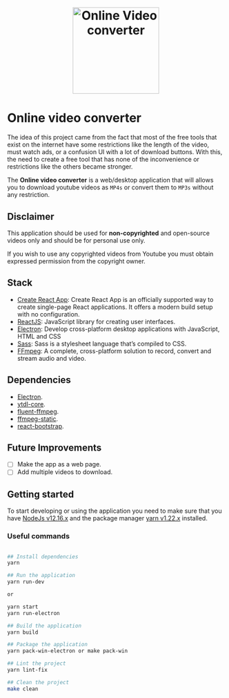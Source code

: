 <h1 align="center">
  <a href="https://github.com/Youssef-ben"><img src="https://github.com/Youssef-ben/video-converter/blob/develop/src/assets/logo.png" alt="Online Video converter" width="200"></a>
</h1>

# Online video converter

The idea of this project came from the fact that most of the free tools that exist on the internet have some restrictions like the length of the video, must watch ads, or a confusion UI with a lot of download buttons. With this, the need to create a free tool that has none of the inconvenience or restrictions like the others became stronger.

The **Online video converter** is a web/desktop application that will allows you to download youtube videos as `MP4s` or convert them to `MP3s` without any restriction.

## Disclaimer

This application should be used for **non-copyrighted** and open-source videos only and should be for personal use only.

If you wish to use any copyrighted videos from Youtube you must obtain expressed permission from the copyright owner.

## Stack

- [Create React App](https://create-react-app.dev/docs/getting-started/): Create React App is an officially supported way to create single-page React applications. It offers a modern build setup with no configuration.
- [ReactJS](https://fr.reactjs.org/): JavaScript library for creating user interfaces.
- [Electron](https://www.electronjs.org/): Develop cross-platform desktop applications with JavaScript, HTML and CSS
- [Sass](https://sass-lang.com/): Sass is a stylesheet language that’s compiled to CSS.
- [FFmpeg](https://www.ffmpeg.org/): A complete, cross-platform solution to record, convert and stream audio and video.

## Dependencies

- [Electron](https://www.npmjs.com/package/electron).
- [ytdl-core](https://www.npmjs.com/package/ytdl-core).
- [fluent-ffmpeg](https://www.npmjs.com/package/fluent-ffmpeg).
- [ffmpeg-static](https://www.npmjs.com/package/ffmpeg-static).
- [react-bootstrap](https://www.npmjs.com/package/react-bootstrap).

## Future Improvements

- [ ] Make the app as a web page.
- [ ] Add multiple videos to download.

## Getting started

To start developing or using the application you need to make sure that you have [NodeJs v12.16.x](https://nodejs.org/dist/latest-v12.x/node-v12.16.2-x64.msi) and the package manager [yarn v1.22.x](https://classic.yarnpkg.com/en/docs/install#windows-stable) installed.

### Useful commands

```bash

## Install dependencies
yarn

## Run the application
yarn run-dev

or

yarn start
yarn run-electron

## Build the application
yarn build

## Package the application
yarn pack-win-electron or make pack-win

## Lint the project
yarn lint-fix

## Clean the project
make clean
```
